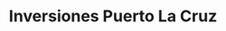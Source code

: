 ---
title: "Inversiones Puerto La Cruz"
url: /puerto-la-cruz/inversiones-puerto-la-cruz/
shop: lámparas
---